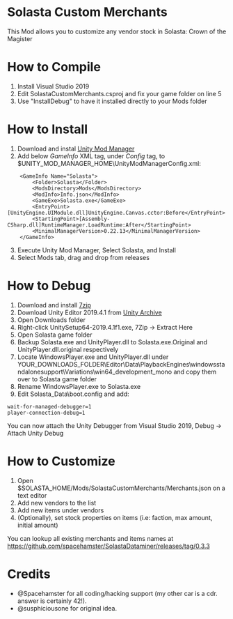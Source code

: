 # Solasta Custom Merchants

This Mod allows you to customize any vendor stock in Solasta: Crown of the Magister

# How to Compile

1. Install Visual Studio 2019
2. Edit SolastaCustomMerchants.csproj and fix your game folder on line 5
3. Use "InstallDebug" to have it installed directly to your Mods folder

# How to Install

1. Download and instal [Unity Mod Manager](https://www.nexusmods.com/site/mods/21)
2. Add below *GameInfo* XML tag, under *Config* tag, to $UNITY_MOD_MANAGER_HOME\UnityModManagerConfig.xml:
```
	<GameInfo Name="Solasta">
		<Folder>Solasta</Folder>
		<ModsDirectory>Mods</ModsDirectory>
		<ModInfo>Info.json</ModInfo>
		<GameExe>Solasta.exe</GameExe>
		<EntryPoint>[UnityEngine.UIModule.dll]UnityEngine.Canvas.cctor:Before</EntryPoint>
		<StartingPoint>[Assembly-CSharp.dll]RuntimeManager.LoadRuntime:After</StartingPoint>
		<MinimalManagerVersion>0.22.13</MinimalManagerVersion>
	</GameInfo>
```
3. Execute Unity Mod Manager, Select Solasta, and Install
4. Select Mods tab, drag and drop from releases

# How to Debug

1. Download and install [7zip](https://www.7-zip.org/a/7z1900-x64.exe)
2. Download Unity Editor 2019.4.1 from [Unity Archive](https://unity3d.com/get-unity/download/archive)
3. Open Downloads folder
4. Right-click UnitySetup64-2019.4.1f1.exe, 7Zip -> Extract Here
5. Open Solasta game folder
6. Backup Solasta.exe and UnityPlayer.dll to Solasta.exe.Original and UnityPlayer.dll.original respectively
7. Locate WindowsPlayer.exe and UnityPlayer.dll under YOUR_DOWNLOADS_FOLDER\Editor\Data\PlaybackEngines\windowsstandalonesupport\Variations\win64_development_mono and copy them over to Solasta game folder
8. Rename WindowsPlayer.exe to Solasta.exe
9. Edit Solasta_Data\boot.config and add:
```
wait-for-managed-debugger=1
player-connection-debug=1
```

You can now attach the Unity Debugger from Visual Studio 2019, Debug -> Attach Unity Debug

# How to Customize

1. Open $SOLASTA_HOME/Mods/SolastaCustomMerchants/Merchants.json on a text editor
2. Add new vendors to the list
3. Add new items under vendors
4. (Optionally), set stock properties on items (i.e: faction, max amount, initial amount)

You can lookup all existing merchants and items names at https://github.com/spacehamster/SolastaDataminer/releases/tag/0.3.3

# Credits

* @Spacehamster for all coding/hacking support (my other car is a cdr. answer is certainly 42!).
* @susphiciousone for original idea.
